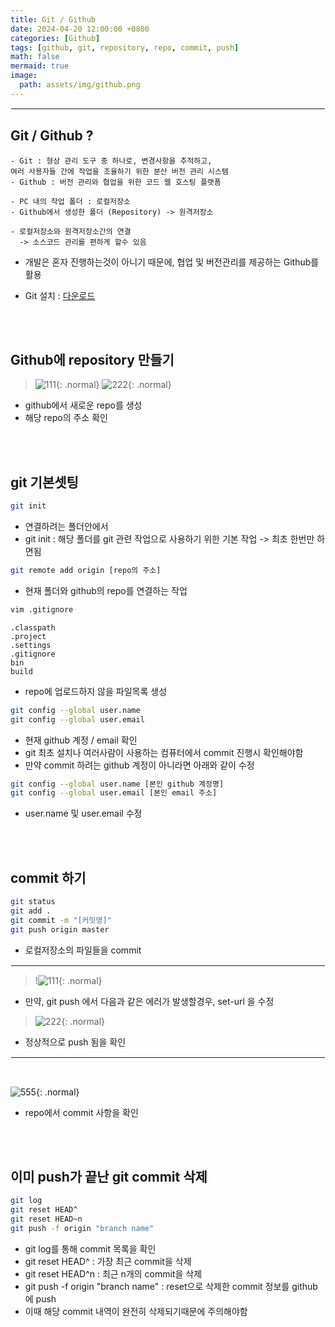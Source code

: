 ```yaml
---
title: Git / Github
date: 2024-04-20 12:00:00 +0800
categories: [Github]
tags: [github, git, repository, repo, commit, push]
math: false
mermaid: true
image:
  path: assets/img/github.png
---
```


<hr style="border:1px solid white">

## Git / Github ?
```
- Git : 형상 관리 도구 중 하나로, 변경사항을 추적하고, 
여러 사용자들 간에 작업을 조율하기 위한 분산 버전 관리 시스템
- Github : 버전 관리와 협업을 위한 코드 웹 호스팅 플랫폼

- PC 내의 작업 폴더 : 로컬저장소
- Github에서 생성한 폴더 (Repository) -> 원격저장소

- 로컬저장소와 원격저장소간의 연결
  -> 소스코드 관리를 편하게 할수 있음
```
- 개발은 혼자 진행하는것이 아니기 때문에, 협업 및 버전관리를 제공하는 Github를 활용

- Git 설치 : [다운로드](https://git-scm.com/downloads)

<br/><br/>

## Github에 repository 만들기
> ![111](https://github.com/alphathx13/alphathx13.github.io/assets/163115993/a7c5a150-7aa6-47d8-8422-25440340c9eb){: .normal} ![222](https://github.com/alphathx13/alphathx13.github.io/assets/163115993/1dbb519a-ee4e-4b7b-a473-fac67bc23915){: .normal}
- github에서 새로운 repo를 생성
- 해당 repo의 주소 확인

<br/><br/>

## git 기본셋팅
```bash
git init
```
- 연결하려는 폴더안에서
- git init : 해당 폴더를 git 관련 작업으로 사용하기 위한 기본 작업 -> 최초 한번만 하면됨

```bash
git remote add origin [repo의 주소]
```
- 현재 폴더와 github의 repo를 연결하는 작업

```bash
vim .gitignore
```
```vim
.classpath
.project
.settings
.gitignore
bin
build
```
- repo에 업로드하지 않을 파일목록 생성

```bash
git config --global user.name
git config --global user.email
```
- 현재 github 계정 / email 확인
- git 최초 설치나 여러사람이 사용하는 컴퓨터에서 commit 진행시 확인해야함
- 만약 commit 하려는 github 계정이 아니라면 아래와 같이 수정

```bash
git config --global user.name [본인 github 계정명]
git config --global user.email [본인 email 주소]
```
- user.name 및 user.email 수정

<br/><br/>

## commit 하기
```bash
git status
git add .
git commit -m "[커밋명]"
git push origin master
```
- 로컬저장소의 파일들을 commit

<hr style="border:1px solid white">

>!![111](https://github.com/alphathx13/alphathx13.github.io/assets/163115993/4131ece8-0ef5-46d7-8fb2-acbe718b0057){: .normal}
- 만약, git push 에서 다음과 같은 에러가 발생할경우, set-url 을 수정

>![222](https://github.com/alphathx13/alphathx13.github.io/assets/163115993/dd296dbb-3d3e-4250-95c9-c9335281eb06){: .normal}
- 정상적으로 push 됨을 확인

<hr style="border:1px solid white">

<br/>

![555](https://github.com/alphathx13/alphathx13.github.io/assets/163115993/3e86738a-54b1-4499-b0fe-d968eac1c832){: .normal}
- repo에서 commit 사항을 확인

<br/><br/>

## 이미 push가 끝난 git commit 삭제
```bash
git log
git reset HEAD^
git reset HEAD~n
git push -f origin "branch name"
```
- git log를 통해 commit 목록을 확인
- git reset HEAD^ : 가장 최근 commit을 삭제
- git reset HEAD^n : 최근 n개의 commit을 삭제
- git push -f origin "branch name" : reset으로 삭제한 commit 정보를 github에 push
- 이때 해당 commit 내역이 완전히 삭제되기때문에 주의해야함